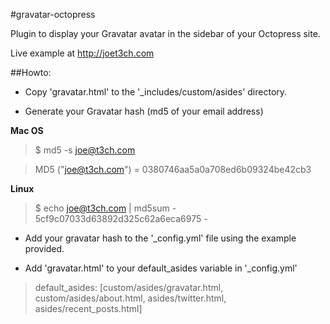 #gravatar-octopress

Plugin to display your Gravatar avatar in the sidebar of your Octopress site.

Live example at <a href="http://joet3ch.com">http://joet3ch.com</a>


##Howto:

- Copy 'gravatar.html' to the '_includes/custom/asides' directory.

- Generate your Gravatar hash (md5 of your email address)

**Mac OS**
> $ md5 -s joe@t3ch.com

> MD5 ("joe@t3ch.com") = 0380746aa5a0a708ed6b09324be42cb3

**Linux**
> $ echo joe@t3ch.com | md5sum -
> 5cf9c07033d63892d325c62a6eca6975  -


- Add your gravatar hash to the '_config.yml' file using the example provided.

- Add 'gravatar.html' to your default_asides variable in '_config.yml'

> default_asides: [custom/asides/gravatar.html, custom/asides/about.html, asides/twitter.html, asides/recent_posts.html]